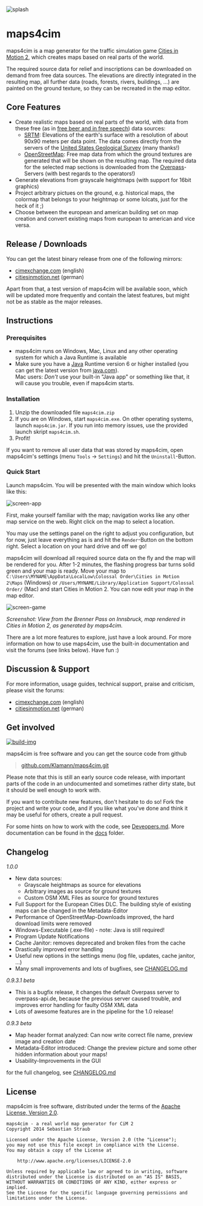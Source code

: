 ![splash]

# maps4cim

maps4cim is a map generator for the traffic simulation game
[Cities in Motion 2][CiM 2], which creates maps based on real parts of the
world.

The required source data for relief and inscriptions can be downloaded on demand 
from free data sources. The elevations are directly integrated in the resulting 
map, all further data (roads, forests, rivers, buildings, ...) are painted on 
the ground texture, so they can be recreated in the map editor.

## Core Features

* Create realistic maps based on real parts of the world, with data from these
  free (as in [free beer and in free speech][open data]) data sources:
  - [SRTM]: Elevations of the earth's surface with a resolution of about 90x90 
    meters per data point. The data comes directly from the servers of the
    [United States Geological Survey][USGS] (many thanks!)
  - [OpenStreetMap]: Free map data from which the ground textures are generated 
    that will be shown on the resulting map. The required data for the selected 
    map sections is downloaded from the [Overpass]-Servers (with best regards 
    to the operators!)
* Generate elevations from grayscale heightmaps
  (with support for 16bit graphics)
* Project arbitrary pictues on the ground, e.g. historical maps, the colormap
  that belongs to your heightmap or some lolcats, just for the heck of it ;)
* Choose between the european and american building set on map creation and
  convert existing maps from european to american and vice versa.

## Release / Downloads

You can get the latest binary release from one of the following mirrors:

* [cimexchange.com][Exchange] (english)
* [citiesinmotion.net][Filebase] (german)

Apart from that, a test version of maps4cim will be available soon, which will 
be updated more frequently and contain the latest features, but might not be as
stable as the major releases.

## Instructions

### Prerequisites

* maps4cim runs on Windows, Mac, Linux and any other operating system for which
  a Java Runtime is available
* Make sure you have a [Java] Runtime version 6 or higher installed
  (you can get the latest version from [java.com][Java]).  
  Mac users: *Don't* use your built-in "Java app" or something like that,
  it will cause you trouble, even if maps4cim starts.

### Installation

1. Unzip the downloaded file `maps4cim.zip`
2. If you are on Windows, start `maps4cim.exe`. On other operating systems,
   launch `maps4cim.jar`. If you run into memory issues, use the provided
   launch skript `maps4cim.sh`.
3. Profit!

If you want to remove all user data that was stored by maps4cim, open maps4cim's
settings (menu `Tools` → `Settings`) and hit the `Uninstall`-Button.

### Quick Start

Launch maps4cim. You will be presented with the main window which looks like
this:

![screen-app]

First, make yourself familiar with the map; navigation works like any other map
service on the web. Right click on the map to select a location.

You may use the settings panel on the right to adjust you configuration, but for
now, just leave everything as is and hit the `Render`-Button on the bottom
right. Select a location on your hard drive and off we go!

maps4cim will download all required source data on the fly and the map will be
rendered for you. After 1-2 minutes, the flashing progress bar turns solid green
and your map is ready. Move your map to 
`C:\Users\MYNAME\AppData\LocalLow\Colossal Order\Cities in Motion 2\Maps`
(Windows) or `/Users/MYNAME/Library/Application Support/Colossal Order/` (Mac)
and start Cities in Motion 2. You can now edit your map in the map editor.

![screen-game]

*Screenshot: View from the Brenner Pass on Innsbruck, map rendered in
Cities in Motion 2, as generated by maps4cim.*

There are a lot more features to explore, just have a look around. For more
information on how to use maps4cim, use the built-in documentation and
visit the forums (see links below). Have fun :)

## Discussion & Support

For more information, usage guides, technical support, praise and criticism,
please visit the forums:

* [cimexchange.com][ForumEN] (english)
* [citiesinmotion.net][ForumDE] (german)

## Get involved

[![build-img]][build]

maps4cim is free software and you can get the source code from github

> [github.com/Klamann/maps4cim.git](https://github.com/Klamann/maps4cim.git)

Please note that this is still an early source code release, with important
parts of the code in an undocumented and sometimes rather dirty state,
but it should be well enough to work with.

If you want to contribute new features, don't hesitate to do so!
Fork the project and write your code, and if you like what you've done and
think it may be useful for others, create a pull request.

For some hints on how to work with the code, see [Deveopers.md].
More documentation can be found in the [docs] folder.

## Changelog

*1.0.0*

* New data sources:
  - Grayscale heightmaps as source for elevations
  - Arbitrary images as source for ground textures
  - Custom OSM XML Files as source for ground textures
* Full Support for the European Cities DLC.
  The building style of existing maps can be changed in the Metadata-Editor
* Performance of OpenStreetMap-Downloads improved, the hard download limits
  were removed
* Windows-Executable (.exe-file) - note: Java is still required!
* Program Update Notifications
* Cache Janitor: removes deprecated and broken files from the cache
* Drastically improved error handling
* Useful new options in the settings menu (log file, updates, cache janitor, ...)
* Many small improvements and lots of bugfixes, see [CHANGELOG.md]

*0.9.3.1 beta*

* This is a bugfix release, it changes the default Overpass server to
  overpass-api.de, because the previous server caused trouble, and improves
  error handling for faulty OSM XML data
* Lots of awesome features are in the pipeline for the 1.0 release!

*0.9.3 beta*

* Map header format analyzed: Can now write correct file name, preview image and
  creation date
* Metadata-Editor introduced: Change the preview picture and some other hidden 
  information about your maps!
* Usability-Improvements in the GUI

for the full changelog, see [CHANGELOG.md]

## License

maps4cim is free software, distributed under the terms of the 
[Apache License, Version 2.0](http://www.apache.org/licenses/LICENSE-2.0).

    maps4cim - a real world map generator for CiM 2
    Copyright 2014 Sebastian Straub
    
    Licensed under the Apache License, Version 2.0 (the "License");
    you may not use this file except in compliance with the License.
    You may obtain a copy of the License at
    
        http://www.apache.org/licenses/LICENSE-2.0
    
    Unless required by applicable law or agreed to in writing, software
    distributed under the License is distributed on an "AS IS" BASIS,
    WITHOUT WARRANTIES OR CONDITIONS OF ANY KIND, either express or implied.
    See the License for the specific language governing permissions and
    limitations under the License.



[CiM 2]: http://www.citiesinmotion2.com/ "Cities in Motion 2"
[SRTM]: http://www2.jpl.nasa.gov/srtm/ "Shuttle Radar Topography Mission"
[OpenStreetMap]: http://www.openstreetmap.org/ "OpenStreetMap"
[open data]: http://en.wikipedia.org/wiki/Open_data "Open Data (wikipedia.org)"
[USGS]: http://www.usgs.gov/ "United States Geological Survey"
[Overpass]: http://wiki.openstreetmap.org/wiki/Overpass_API "Overpass API"
[splash]: https://raw.github.com/Klamann/maps4cim/master/maps4cim-gui/src/main/resources/de/nx42/maps4cim/res/img/splash-8bit.png "maps4cim"
[build]: https://travis-ci.org/Klamann/maps4cim
[build-img]: https://travis-ci.org/Klamann/maps4cim.svg?branch=master
[screen-app]: https://raw.github.com/Klamann/maps4cim/master/docs/maps4cim-screen.png "screenshot of maps4cim on Windows"
[screen-game]: https://raw.github.com/Klamann/maps4cim/master/docs/ingame-screen.jpg
[Exchange]: http://www.cimexchange.com/files/file/694-maps4cim/ "Download maps4cim from cimexchange.com (english)"
[Filebase]: http://www.citiesskylines.de/filebase/index.php/Entry/382-maps4cim/ "Download maps4cim from citiesinmotion.net (german)"
[ForumEN]: http://www.cimexchange.com/topic/2204-maps4cim-a-real-world-map-generator-for-cim-2/ "Support Thread in the cimexchange-forum (english)"
[ForumDE]: http://www.citiesskylines.de/index.php/Thread/2578-maps4cim-a-real-world-map-generator-for-CiM-2/?postID=31552 "Support Thread in the citiesinmotion.net-forum (german)"
[Deveopers.md]: https://github.com/Klamann/maps4cim/blob/master/docs/Deveopers.md "Further information for developers"
[CHANGELOG.md]: https://github.com/Klamann/maps4cim/blob/master/CHANGELOG.md "maps4cim's changelog"
[docs]: https://github.com/Klamann/maps4cim/tree/master/docs "documentation for maps4cim"
[Java]: https://java.com/download/ "Download the latest Java runtime environment"
